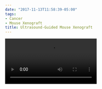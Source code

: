 ```yaml
---
date: "2017-11-13T11:58:39-05:00"
tags:
- Cancer
- Mouse Xenograft
title: Ultrasound-Guided Mouse Xenograft
---
```



![injection](ultrasound_injection.mp4)
